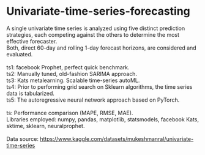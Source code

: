 # Univariate-time-series-forecasting
A single univariate time series is analyzed using five distinct prediction strategies, each competing against the others to determine the most effective forecaster.<br>
Both, direct 60-day and rolling 1-day forecast horizons, are considered and evaluated.<br> 
<br>
ts1: facebook Prophet, perfect quick benchmark.<br>
ts2: Manually tuned, old-fashion SARIMA approach.<br>
ts3: Kats metalearning. Scalable time-series autoML.<br>
ts4: Prior to performing grid search on Sklearn algorithms, the time series data is tabularized.<br>
ts5: The autoregressive neural network approach based on PyTorch.
<br><br>
ts: Performance comparison (MAPE, RMSE, MAE).<br> 
Libraries employed: numpy, pandas, matplotlib, statsmodels, facebook Kats, sktime, sklearn, neuralprophet.<br>
<br>
Data source: https://www.kaggle.com/datasets/mukeshmanral/univariate-time-series
